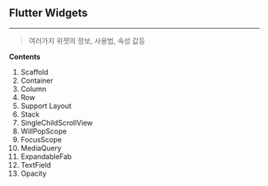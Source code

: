 <h2>Flutter Widgets</h2>

<hr>

> 여러가지 위젯의 정보, 사용법, 속성 값등 

**Contents**

1. Scaffold
2. Container
3. Column
4. Row
5. Support Layout
6. Stack
7. SingleChildScrollView
8. WillPopScope
9. FocusScope
10. MediaQuery
11. ExpandableFab
12. TextField
13. Opacity
